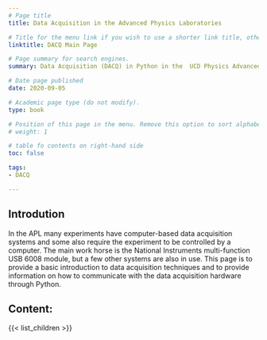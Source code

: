 ```yaml
---
# Page title
title: Data Acquisition in the Advanced Physics Laboratories

# Title for the menu link if you wish to use a shorter link title, otherwise remove this option.
linktitle: DACQ Main Page

# Page summary for search engines.
summary: Data Acquisition (DACQ) in Python in the  UCD Physics Advanced Laboratories

# Date page published
date: 2020-09-05

# Academic page type (do not modify).
type: book

# Position of this page in the menu. Remove this option to sort alphabetically.
# weight: 1

# table fo contents on right-hand side
toc: false

tags:
- DACQ

---
```


## Introdution
In the APL many experiments have computer-based data acquisition systems and
some also require the experiment to be controlled by a computer. The main work
horse is the National Instruments multi-function USB 6008 module, but a few
other systems are also in use. This page is to provide a basic introduction to
data acquisition techniques and to provide information on how to communicate with
the data acquisition hardware through Python.

## Content:

{{< list_children >}} 
